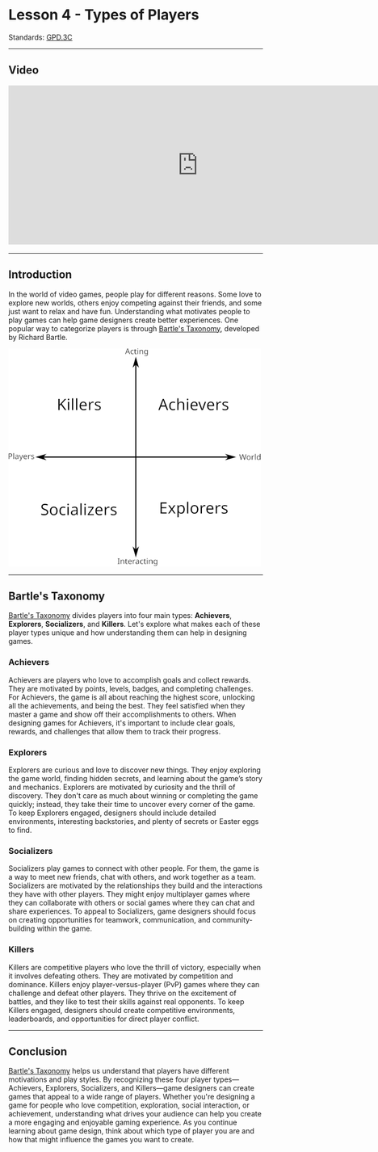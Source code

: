 # Lesson 4 - Types of Players

Standards: [GPD.3C](../../standards.md#gpd3c)

---

## Video

<iframe width="750" height="315" src="https://www.youtube.com/embed/yxpW2ltDNow?si=pOvBFTK8egvro3lS" frameborder="0" allow="accelerometer; autoplay; clipboard-write; encrypted-media; gyroscope; picture-in-picture" allowfullscreen></iframe>

---

## Introduction

In the world of video games, people play for different reasons. Some love to explore new worlds, others enjoy competing against their friends, and some just want to relax and have fun. Understanding what motivates people to play games can help game designers create better experiences. One popular way to categorize players is through [Bartle's Taxonomy](../../vocabulary.md#bartles-taxonomy), developed by Richard Bartle.

![Bartle's Taxonomy](https://github.com/crookedlungs/mr_b_game_dev_book/blob/main/media/images/bartletaxonomy.png?raw=true)

---

## Bartle's Taxonomy

[Bartle's Taxonomy](../../vocabulary.md#bartles-taxonomy) divides players into four main types: **Achievers**, **Explorers**, **Socializers**, and **Killers**. Let's explore what makes each of these player types unique and how understanding them can help in designing games.

### Achievers

Achievers are players who love to accomplish goals and collect rewards. They are motivated by points, levels, badges, and completing challenges. For Achievers, the game is all about reaching the highest score, unlocking all the achievements, and being the best. They feel satisfied when they master a game and show off their accomplishments to others. When designing games for Achievers, it's important to include clear goals, rewards, and challenges that allow them to track their progress.

### Explorers

Explorers are curious and love to discover new things. They enjoy exploring the game world, finding hidden secrets, and learning about the game’s story and mechanics. Explorers are motivated by curiosity and the thrill of discovery. They don't care as much about winning or completing the game quickly; instead, they take their time to uncover every corner of the game. To keep Explorers engaged, designers should include detailed environments, interesting backstories, and plenty of secrets or Easter eggs to find.

### Socializers

Socializers play games to connect with other people. For them, the game is a way to meet new friends, chat with others, and work together as a team. Socializers are motivated by the relationships they build and the interactions they have with other players. They might enjoy multiplayer games where they can collaborate with others or social games where they can chat and share experiences. To appeal to Socializers, game designers should focus on creating opportunities for teamwork, communication, and community-building within the game.

### Killers

Killers are competitive players who love the thrill of victory, especially when it involves defeating others. They are motivated by competition and dominance. Killers enjoy player-versus-player (PvP) games where they can challenge and defeat other players. They thrive on the excitement of battles, and they like to test their skills against real opponents. To keep Killers engaged, designers should create competitive environments, leaderboards, and opportunities for direct player conflict.

---

## Conclusion

[Bartle's Taxonomy](../../vocabulary.md#bartles-taxonomy) helps us understand that players have different motivations and play styles. By recognizing these four player types—Achievers, Explorers, Socializers, and Killers—game designers can create games that appeal to a wide range of players. Whether you're designing a game for people who love competition, exploration, social interaction, or achievement, understanding what drives your audience can help you create a more engaging and enjoyable gaming experience. As you continue learning about game design, think about which type of player you are and how that might influence the games you want to create.
